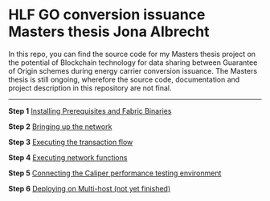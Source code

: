 # HLF GO conversion issuance Masters thesis Jona Albrecht

In this repo, you can find the source code for my Masters thesis project on the potential of Blockchain technology for data sharing between Guarantee of Origin schemes during energy carrier conversion issuance. The Masters thesis is still ongoing, wherefore the source code, documentation and project description in this repository are not final.

---

**Step 1**
[Installing Prerequisites and Fabric Binaries](Project-Description/README-files/Installing-Prerequisites.md)

**Step 2**
[Bringing up the network](Project-Description/README-files/Bringing-up-the-network.md)

**Step 3**
[Executing the transaction flow](Project-Description/README-files/Deploying-and-commiting-the-Chaincode.md)

**Step 4**
[Executing network functions](Project-Description/README-files/Executing-network-functions.md)

**Step 5**
[Connecting the Caliper performance testing environment](Project-Description/README-files/Connect-Caliper.md)

**Step 6**
[Deploying on Multi-host (not yet finished)](Project-Description/README-files/Step5.md)


